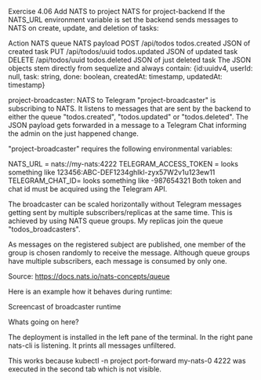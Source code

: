 Exercise 4.06 Add NATS to project
NATS for project-backend
If the NATS_URL environment variable is set the backend sends messages to NATS on create, update, and deletion of tasks:

Action	NATS queue	NATS payload
POST /api/todos	todos.created	JSON of created task
PUT /api/todos/uuid	todos.updated	JSON of updated task
DELETE /api/todos/uuid	todos.deleted	JSON of just deleted task
The JSON objects stem directly from sequelize and always contain:
{id:uuidv4, userId: null, task: string, done: boolean, createdAt: timestamp, updatedAt: timestamp}

project-broadcaster: NATS to Telegram
"project-broadcaster" is subscribing to NATS. It listens to messages that are sent by the backend to either the queue "todos.created", "todos.updated" or "todos.deleted". The JSON payload gets forwarded in a message to a Telegram Chat informing the admin on the just happened change.

"project-broadcaster" requires the following environmental variables:

NATS_URL = nats://my-nats:4222
TELEGRAM_ACCESS_TOKEN = looks something like 123456:ABC-DEF1234ghIkl-zyx57W2v1u123ew11
TELEGRAM_CHAT_ID= looks something like -987654321
Both token and chat id must be acquired using the Telegram API.

The broadcaster can be scaled horizontally without Telegram messages getting sent by multiple subscribers/replicas at the same time. This is achieved by using NATS queue groups. My replicas join the queue "todos_broadcasters".

As messages on the registered subject are published, one member of the group is chosen randomly to receive the message. Although queue groups have multiple subscribers, each message is consumed by only one.

Source: https://docs.nats.io/nats-concepts/queue

Here is an example how it behaves during runtime:

Screencast of broadcaster runtime

Whats going on here?

The deployment is installed in the left pane of the terminal. In the right pane nats-cli is listening. It prints all messages unfiltered.

This works because kubectl -n project port-forward my-nats-0 4222 was executed in the second tab which is not visible.